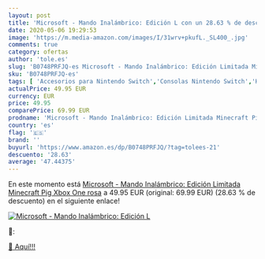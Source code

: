 ```yaml
---
layout: post
title: 'Microsoft - Mando Inalámbrico: Edición L con un 28.63 % de descuento'
date: 2020-05-06 19:29:53
image: 'https://m.media-amazon.com/images/I/31wrv+pkufL._SL400_.jpg'
comments: true
category: ofertas
author: 'tole.es'
slug: 'B0748PRFJQ-es Microsoft - Mando Inalámbrico: Edición Limitada Minecraft...'
sku: 'B0748PRFJQ-es'
tags: [ 'Accesorios para Nintendo Switch','Consolas Nintendo Switch','Hardware y juegos para Nintendo Switch','Juegos para Nintendo Switch','Mandos para Nintendo Switch','Videojuegos','xbox', ]
actualPrice: 49.95 EUR
currency: EUR
price: 49.95
comparePrice: 69.99 EUR
prodname: 'Microsoft - Mando Inalámbrico: Edición Limitada Minecraft Pig  Xbox One   rosa'
country: 'es'
flag: '🇪🇸'
brand: ''
buyurl: 'https://www.amazon.es/dp/B0748PRFJQ/?tag=tolees-21'
descuento: '28.63'
average: '47.44375'
---
```


En este momento está [Microsoft - Mando Inalámbrico: Edición Limitada Minecraft Pig  Xbox One   rosa](https://www.amazon.es/dp/B0748PRFJQ/?tag=tolees-21) a 49.95 EUR (original: 69.99 EUR) (28.63 %  de descuento) en el siguiente enlace!

[![Microsoft - Mando Inalámbrico: Edición L](https://m.media-amazon.com/images/I/31wrv+pkufL._SL400_.jpg)](https://www.amazon.es/dp/B0748PRFJQ/?tag=tolees-21)

🔎:


[🛒 Aquí!!!](https://www.amazon.es/dp/B0748PRFJQ/?tag=tolees-21)
